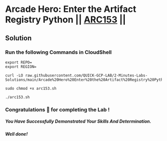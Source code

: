 # Arcade Hero: Enter the Artifact Registry Python || [ARC153](https://www.cloudskillsboost.google/focuses/89733?parent=catalog) ||

## Solution

### Run the following Commands in CloudShell

```
export REPO=
export REGION=
```
```
curl -LO raw.githubusercontent.com/QUICK-GCP-LAB/2-Minutes-Labs-Solutions/main/Arcade%20Hero%20Enter%20the%20Artifact%20Registry%20Python/arc153.sh

sudo chmod +x arc153.sh

./arc153.sh
```

### Congratulations 🎉 for completing the Lab !

##### *You Have Successfully Demonstrated Your Skills And Determination.*

#### *Well done!*
